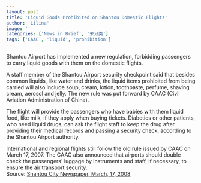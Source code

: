 ```yaml
---
layout: post
title: 'Liquid Goods Prohibited on Shantou Domestic Flights'
author: 'Lilina'
image: ''
categories: ['News in Brief', '未分类']
tags: ['CAAC', 'liquid', 'prohibition']
---
```


Shantou Airport has implemented a new regulation, forbidding passengers to carry liquid goods with them on the domestic flights.

A staff member of the Shantou Airport security checkpoint said that besides common liquids, like water and drinks, the liquid items prohibited from being carried will also include soup, cream, lotion, toothpaste, perfume, shaving cream, aerosol and jelly. The new rule was put forward by CAAC (Civil Aviation Administration of China).

The flight will provide the passengers who have babies with them liquid food, like milk, if they apply when buying tickets. Diabetics or other patients, who need liquid drugs, can ask the flight staff to keep the drug after providing their medical records and passing a security check, according to the Shantou Airport authority.

International and regional flights still follow the old rule issued by CAAC on March 17, 2007. The CAAC also announced that airports should double check the passengers' luggage by instruments and staff, if necessary, to ensure the air transport security.<br>
Source: [Shantou City Newspaper, March, 17, 2008](http://www.stcd.com.cn/dsb/20080317/gb/dsb^3151^5^Ds170005.htm)
